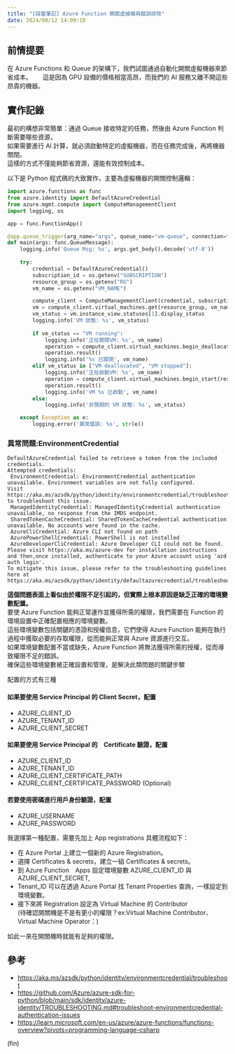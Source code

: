 ```yaml
---
title: "[踩雷筆記] Azure Function 開關虛據機與錯誤排除"
date: 2024/08/12 14:09:10
---
```


## 前情提要

在 Azure Functions 和 Queue 的架構下，我們試圖通過自動化開關虛擬機器來節省成本。　　
這是因為 GPU 設備的價格相當高昂，而我們的 AI 服務又離不開這些昂貴的機器。

## 實作記錄

最初的構想非常簡單：通過 Queue 接收特定的任務，然後由 Azure Function 判斷需要哪些資源，  
如果需要進行 AI 計算，就必須啟動特定的虛擬機器，而在任務完成後，再將機器關閉。  
這樣的方式不僅能夠節省資源，還能有效控制成本。

以下是 Python 程式碼的大致實作，主要為虛擬機器的開關控制邏輯：

```python
import azure.functions as func
from azure.identity import DefaultAzureCredential
from azure.mgmt.compute import ComputeManagementClient
import logging, os

app = func.FunctionApp()

@app.queue_trigger(arg_name="args", queue_name="vm-queue", connection="CONNECTION_STRING") 
def main(args: func.QueueMessage):
    logging.info('Queue Msg: %s', args.get_body().decode('utf-8'))
    
    try:
        credential = DefaultAzureCredential()
        subscription_id = os.getenv("SUBSCRIPTION")
        resource_group = os.getenv("RG")
        vm_name = os.getenv("VM_NAME")

        compute_client = ComputeManagementClient(credential, subscription_id)
        vm = compute_client.virtual_machines.get(resource_group, vm_name, expand='instanceView')
        vm_status = vm.instance_view.statuses[1].display_status
        logging.info('VM 狀態: %s', vm_status)
        
        if vm_status == "VM running":
            logging.info('正在關閉VM: %s', vm_name)
            operation = compute_client.virtual_machines.begin_deallocate(resource_group, vm_name)
            operation.result()
            logging.info('%s 已關閉', vm_name)
        elif vm_status in ["VM deallocated", "VM stopped"]:
            logging.info('正在啟動VM: %s', vm_name)
            operation = compute_client.virtual_machines.begin_start(resource_group, vm_name)
            operation.result()
            logging.info('VM %s 已啟動', vm_name)
        else:
            logging.info('非預期的 VM 狀態: %s', vm_status)

    except Exception as e:
        logging.error('異常錯誤: %s', str(e))

```

### 異常問題:EnvironmentCredential

```shell
DefaultAzureCredential failed to retrieve a token from the included credentials.
Attempted credentials:
 EnvironmentCredential: EnvironmentCredential authentication unavailable. Environment variables are not fully configured.
Visit https://aka.ms/azsdk/python/identity/environmentcredential/troubleshoot to troubleshoot this issue.
 ManagedIdentityCredential: ManagedIdentityCredential authentication unavailable, no response from the IMDS endpoint.
 SharedTokenCacheCredential: SharedTokenCacheCredential authentication unavailable. No accounts were found in the cache.
 AzureCliCredential: Azure CLI not found on path
 AzurePowerShellCredential: PowerShell is not installed
 AzureDeveloperCliCredential: Azure Developer CLI could not be found. Please visit https://aka.ms/azure-dev for installation instructions and then,once installed, authenticate to your Azure account using 'azd auth login'.
To mitigate this issue, please refer to the troubleshooting guidelines here at https://aka.ms/azsdk/python/identity/defaultazurecredential/troubleshoot.
```

**這個問題表面上看似由於權限不足引起的，但實際上根本原因是缺乏正確的環境變數配置。**  
要使 Azure Function 能夠正常運作並獲得所需的權限，我們需要在 Function 的環境設置中正確配置相應的環境變數。  
這些環境變數包括關鍵的憑證和授權信息，它們使得 Azure Function 能夠在執行過程中獲取必要的存取權限，從而能夠正常與 Azure 資源進行交互。  
如果環境變數配置不當或缺失，Azure Function 將無法獲得所需的授權，從而導致權限不足的錯誤。  
確保這些環境變數被正確設置和管理，是解決此類問題的關鍵步驟

配置的方式有三種

#### 如果要使用 Service Principal 的 Client Secret，配置  

- AZURE_CLIENT_ID
- AZURE_TENANT_ID
- AZURE_CLIENT_SECRET

#### 如果要使用 Service Principal 的　Certificate 驗證，配置  

- AZURE_CLIENT_ID
- AZURE_TENANT_ID
- AZURE_CLIENT_CERTIFICATE_PATH
- AZURE_CLIENT_CERTIFICATE_PASSWORD (Optional)

#### 若要使用密碼進行用戶身份驗證，配置

- AZURE_USERNAME
- AZURE_PASSWORD

我選擇第一種配置，需要先加上 App registrations
具體流程如下：

- 在 Azure Portal 上建立一個新的 Azure Registration。  
- 選擇 Certificates & secrets，建立一組 Certificates & secrets。  
- 到 Azure Function　Apps 設定環境變數 AZURE_CLIENT_ID 與　AZURE_CLIENT_SECRET,  
- Tenant_ID 可以在透過 Azure Portal 找 Tenant Properties 查詢，一樣設定到環境變數。  
- 接下來將 Registration 設定為 Virtual Machine 的 Contributor  
  (待確認開關機是不是有更小的權限？ex:Virtual Machine Contributor、Virtual Machine Operator：)  

如此一來在開關機時就能有足夠的權限。

## 參考

- <https://aka.ms/azsdk/python/identity/environmentcredential/troubleshoot>
- <https://github.com/Azure/azure-sdk-for-python/blob/main/sdk/identity/azure-identity/TROUBLESHOOTING.md#troubleshoot-environmentcredential-authentication-issues>
- <https://learn.microsoft.com/en-us/azure/azure-functions/functions-overview?pivots=programming-language-csharp>

(fin)
